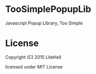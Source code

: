 # TooSimplePopupLib
Javascript Popup Library, Too Simple

# License
Copyright (C) 2015 LiteHell

licensed under MIT License
